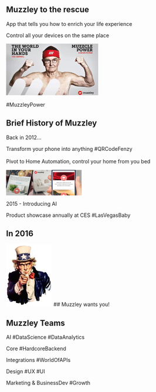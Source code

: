 ## Muzzley to the rescue

App that tells you how to enrich your life experience

Control all your devices on the same place

<img src="public/muzzleypower.jpg" style="height:10em"/>

<span class="hashtag">\#MuzzleyPower</span>


## Brief History of Muzzley

Back in 2012...
<p style="text-align: left">
  Transform your phone into anything <span class="hashtag">#QRCodeFenzy</span>
  </br>
  </br>
  Pivot to Home Automation, control your home from you bed
  </br>
</p>
<img src="public/app.png" style="height:5em" align="center"/>
</br>

2015 - Introducing AI

<p style="text-align: left">
  Product showcase annually at CES <span class="hashtag">#LasVegasBaby</span>
</p>


## In 2016

<img src="public/muzzleywantsyou.png" style="height:12em"/>
## Muzzley wants you!


## Muzzley Teams

AI <span class="hashtag">#DataScience #DataAnalytics</span>

Core <span class="hashtag">#HardcoreBackend</span>

Integrations <span class="hashtag">#WorldOfAPIs</span>

Design <span class="hashtag">#UX #UI</span>

Marketing & BusinessDev <span class="hashtag">#Growth</span>
